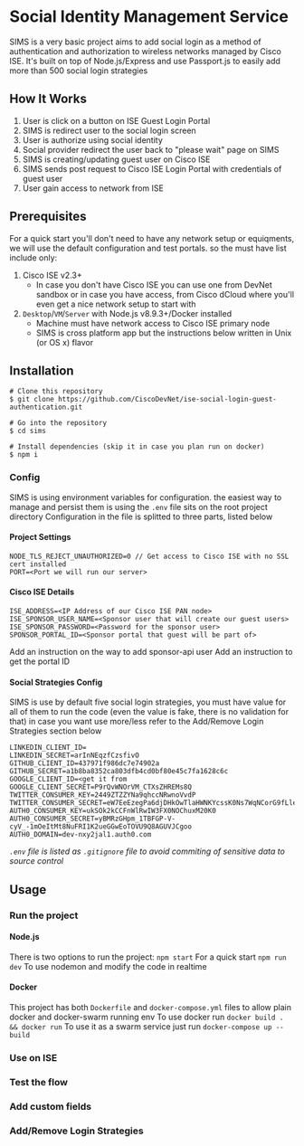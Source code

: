 # Social Identity Management Service
 SIMS is a very basic project aims to add social login as a method of authentication and authorization to wireless networks managed by Cisco ISE. It's built on top of Node.js/Express and use Passport.js to easily add more than 500 social login strategies
## How It Works
1. User is click on a button on ISE Guest Login Portal
2. SIMS is redirect user to the social login screen
3. User is authorize using social identity
4. Social provider redirect the user back to "please wait" page on SIMS
6. SIMS is creating/updating guest user on Cisco ISE
7. SIMS sends post request to Cisco ISE Login Portal with credentials of guest user
8. User gain access to network from ISE
## Prerequisites
For a quick start you'll don't need to have any network setup or equiqments, we will use the default configuration and test portals. so the must have list include only:
1. Cisco ISE v2.3+
    * In case you don't have Cisco ISE you can use one from DevNet sandbox or in case you have access, from Cisco dCloud where you'll even get a nice network setup to start with
2. `Desktop`/`VM`/`Server` with Node.js v8.9.3+/Docker installed
    * Machine must have network access to Cisco ISE primary node
    * SIMS is cross platform app but the instructions below written in Unix (or OS x) flavor
## Installation
```
# Clone this repository
$ git clone https://github.com/CiscoDevNet/ise-social-login-guest-authentication.git

# Go into the repository
$ cd sims

# Install dependencies (skip it in case you plan run on docker)
$ npm i
```
### Config
SIMS is using environment variables for configuration. the easiest way to manage and persist them is using the `.env` file sits on the root project directory
Configuration in the file is splitted to three parts, listed below
#### Project Settings
```
NODE_TLS_REJECT_UNAUTHORIZED=0 // Get access to Cisco ISE with no SSL cert installed
PORT=<Port we will run our server>
```
#### Cisco ISE Details
```
ISE_ADDRESS=<IP Address of our Cisco ISE PAN node>
ISE_SPONSOR_USER_NAME=<Sponsor user that will create our guest users>
ISE_SPONSOR_PASSWORD=<Password for the sponsor user>
SPONSOR_PORTAL_ID=<Sponsor portal that guest will be part of>
```
Add an instruction on the way to add sponsor-api user
Add an instruction to get the portal ID
#### Social Strategies Config
SIMS is use by default five social login strategies, you must have value for all of them to run the code (even the value is fake, there is no validation for that)
in case you want use more/less refer to the Add/Remove Login Strategies section below
```
LINKEDIN_CLIENT_ID=
LINKEDIN_SECRET=arInNEqzfCzsfivO
GITHUB_CLIENT_ID=437971f986dc7e74902a
GITHUB_SECRET=a1b8ba8352ca803dfb4cd0bf80e45c7fa1628c6c
GOOGLE_CLIENT_ID=<get it from 
GOOGLE_CLIENT_SECRET=P9rQvWNOrVM_CTXsZHREMs8Q
TWITTER_CONSUMER_KEY=2449ZTZZYNa9qhccNRwnoVvdP
TWITTER_CONSUMER_SECRET=eW7EeEzegPa6djDHkOwTlaHWNKYcssK0Ns7WqNCorG9fLle1rn
AUTH0_CONSUMER_KEY=ukSOk2kCCFnWlRwIW3FX0NOChuxM20K0
AUTH0_CONSUMER_SECRET=yBMRzGHpm_1TBFGP-V-cyV_-1mOeItMt8NuFRI1K2ueGGwEoTOVU9Q8AGUVJCgoo
AUTH0_DOMAIN=dev-nxy2jal1.auth0.com
```
_`.env` file is listed as `.gitignore` file to avoid commiting of sensitive data to source control_
## Usage
### Run the project
#### Node.js
There is two options to run the project:
`npm start`
For a quick start
`npm run dev`
To use nodemon and modify the code in realtime
#### Docker
This project has both `Dockerfile` and `docker-compose.yml` files to allow plain docker and docker-swarm running env
To use docker run
`docker build . && docker run`
To use it as a swarm service just run
`docker-compose up --build`
### Use on ISE
### Test the flow
### Add custom fields
### Add/Remove Login Strategies
